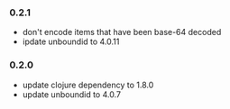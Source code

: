 ### 0.2.1
  * don't encode items that have been base-64 decoded
  * ipdate unboundid to 4.0.11
### 0.2.0
  * update clojure dependency to 1.8.0
  * update unboundid to 4.0.7
